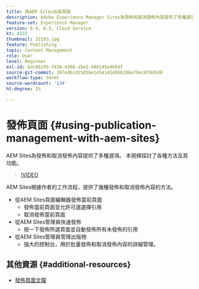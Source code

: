 ```yaml
---
title: 與AEM Sites出版頁面
description: Adobe Experience Manager Sites為發佈和取消發佈內容提供了多種選項。 本視頻探討了各種方法及其功能。
feature-set: Experience Manager
version: 6.4, 6.5, Cloud Service
kt: 4322
thumbnail: 32193.jpg
feature: Publishing
topic: Content Management
role: User
level: Beginner
exl-id: 6dc66195-f438-4366-a5e2-486145e4b6d7
source-git-commit: 307ed6cd25d5be1e54145406b206a78ec878d548
workflow-type: tm+mt
source-wordcount: '134'
ht-degree: 1%

---
```


# 發佈頁面 {#using-publication-management-with-aem-sites}

AEM Sites為發佈和取消發佈內容提供了多種選項。 本視頻探討了各種方法及其功能。

>[!VIDEO](https://video.tv.adobe.com/v/32193?quality=12&learn=on)

AEM Sites根據作者的工作流程，提供了幾種發佈和取消發佈內容的方法。

* 從AEM Sites頁面編輯器發佈當前頁面
   * 發佈當前頁面並允許可選選擇引用
   * 取消發佈當前頁面
* 從AEM Sites管理員快速發佈
   * 按一下發佈所選頁面並自動發佈所有未發佈的引用
* 從AEM Sites管理員管理出版物
   * 強大的控制台，用於批量發佈和取消發佈內容的詳細管理。

## 其他資源 {#additional-resources}

* [發佈頁面文檔](https://experienceleague.adobe.com/docs/experience-manager-65/authoring/authoring/publishing-pages.html)
